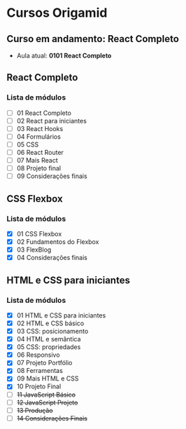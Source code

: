 # Cursos Origamid

## Curso em andamento: React Completo
- Aula atual: **0101 React Completo**

## React Completo
### Lista de módulos
- [ ] 01 React Completo
- [ ] 02 React para iniciantes
- [ ] 03 React Hooks
- [ ] 04 Formulários
- [ ] 05 CSS
- [ ] 06 React Router
- [ ] 07 Mais React
- [ ] 08 Projeto final
- [ ] 09 Considerações finais

## CSS Flexbox
### Lista de módulos
- [x] 01 CSS Flexbox
- [x] 02 Fundamentos do Flexbox
- [x] 03 FlexBlog
- [x] 04 Considerações finais

## HTML e CSS para iniciantes
### Lista de módulos
- [x] 01 HTML e CSS para iniciantes
- [x] 02 HTML e CSS básico
- [x] 03 CSS: posicionamento
- [x] 04 HTML e semântica
- [x] 05 CSS: propriedades
- [x] 06 Responsivo
- [x] 07 Projeto Portfólio
- [x] 08 Ferramentas
- [x] 09 Mais HTML e CSS
- [x] 10 Projeto Final
- [ ] ~~11 JavaScript Básico~~
- [ ] ~~12 JavaScript Projeto~~
- [ ] ~~13 Produção~~
- [ ] ~~14 Considerações Finais~~